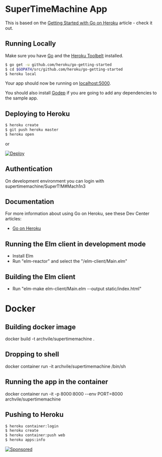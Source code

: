 
# SuperTimeMachine App


This is based on the [Getting Started with Go on Heroku](https://devcenter.heroku.com/articles/getting-started-with-go) article - check it out.

## Running Locally

Make sure you have [Go](http://golang.org/doc/install) and the [Heroku Toolbelt](https://toolbelt.heroku.com/) installed.

```sh
$ go get -u github.com/heroku/go-getting-started
$ cd $GOPATH/src/github.com/heroku/go-getting-started
$ heroku local
```

Your app should now be running on [localhost:5000](http://localhost:5000/).

You should also install [Godep](https://github.com/tools/godep) if you are going to add any dependencies to the sample app.

## Deploying to Heroku

```sh
$ heroku create
$ git push heroku master
$ heroku open
```

or

[![Deploy](https://www.herokucdn.com/deploy/button.png)](https://heroku.com/deploy)

## Authentication
On development environment you can login with supertimemachine/SuperT!M#Mach1n3


## Documentation

For more information about using Go on Heroku, see these Dev Center articles:

- [Go on Heroku](https://devcenter.heroku.com/categories/go)


## Running the Elm client in development mode
- Install Elm
- Run "elm-reactor" and select the "/elm-client/Main.elm"

## Building the Elm client
- Run "elm-make elm-client/Main.elm --output static/index.html"


# Docker

## Building docker image
docker build -t archvile/supertimemachine .

## Dropping to shell
docker container run -it archvile/supertimemachine /bin/sh

## Running the app in the container
docker container run -it -p 8000:8000 --env PORT=8000 archvile/supertimemachine

## Pushing to Heroku

```sh
$ heroku container:login
$ heroku create
$ heroku container:push web
$ heroku apps:info
```

[![Sponsored](https://img.shields.io/badge/chilicorn-sponsored-brightgreen.svg?logo=data%3Aimage%2Fpng%3Bbase64%2CiVBORw0KGgoAAAANSUhEUgAAAA4AAAAPCAMAAADjyg5GAAABqlBMVEUAAAAzmTM3pEn%2FSTGhVSY4ZD43STdOXk5lSGAyhz41iz8xkz2HUCWFFhTFFRUzZDvbIB00Zzoyfj9zlHY0ZzmMfY0ydT0zjj92l3qjeR3dNSkoZp4ykEAzjT8ylUBlgj0yiT0ymECkwKjWqAyjuqcghpUykD%2BUQCKoQyAHb%2BgylkAyl0EynkEzmkA0mUA3mj86oUg7oUo8n0k%2FS%2Bw%2Fo0xBnE5BpU9Br0ZKo1ZLmFZOjEhesGljuzllqW50tH14aS14qm17mX9%2Bx4GAgUCEx02JySqOvpSXvI%2BYvp2orqmpzeGrQh%2Bsr6yssa2ttK6v0bKxMBy01bm4zLu5yry7yb29x77BzMPCxsLEzMXFxsXGx8fI3PLJ08vKysrKy8rL2s3MzczOH8LR0dHW19bX19fZ2dna2trc3Nzd3d3d3t3f39%2FgtZTg4ODi4uLj4%2BPlGxLl5eXm5ubnRzPn5%2Bfo6Ojp6enqfmzq6urr6%2Bvt7e3t7u3uDwvugwbu7u7v6Obv8fDz8%2FP09PT2igP29vb4%2BPj6y376%2Bu%2F7%2Bfv9%2Ff39%2Fv3%2BkAH%2FAwf%2FtwD%2F9wCyh1KfAAAAKXRSTlMABQ4VGykqLjVCTVNgdXuHj5Kaq62vt77ExNPX2%2Bju8vX6%2Bvr7%2FP7%2B%2FiiUMfUAAADTSURBVAjXBcFRTsIwHAfgX%2FtvOyjdYDUsRkFjTIwkPvjiOTyX9%2FAIJt7BF570BopEdHOOstHS%2BX0s439RGwnfuB5gSFOZAgDqjQOBivtGkCc7j%2B2e8XNzefWSu%2BsZUD1QfoTq0y6mZsUSvIkRoGYnHu6Yc63pDCjiSNE2kYLdCUAWVmK4zsxzO%2BQQFxNs5b479NHXopkbWX9U3PAwWAVSY%2FpZf1udQ7rfUpQ1CzurDPpwo16Ff2cMWjuFHX9qCV0Y0Ok4Jvh63IABUNnktl%2B6sgP%2BARIxSrT%2FMhLlAAAAAElFTkSuQmCC)](http://spiceprogram.org/oss-sponsorship)
